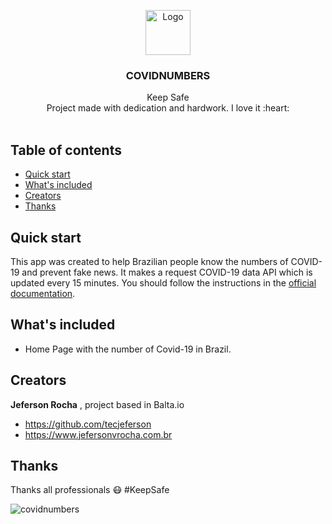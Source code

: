 <p align="center">
  <a href="https://flutter.io/">
    <img src="https://diegolaballos.com/files/images/flutter-icon.jpg" alt="Logo" width=72 height=72>
  </a>

  <h3 align="center">COVIDNUMBERS</h3>

  <p align="center">
    Keep Safe
    <br>
    Project made with dedication and hardwork. I love it :heart:
    <br>
    <br>
  
  </p>
</p>

## Table of contents

- [Quick start](#quick-start)
- [What's included](#whats-included)
- [Creators](#creators)
- [Thanks](#thanks)


## Quick start

This app was created to help Brazilian people know the numbers of COVID-19 and prevent fake news. It makes a request COVID-19 data API which is updated every 15 minutes.  You should follow the instructions in the [official documentation](https://flutter.io/docs/get-started/install).

## What's included

* Home Page with the number of Covid-19 in Brazil.



## Creators

**Jeferson Rocha** , project based in Balta.io

- <https://github.com/tecjeferson>
- <https://www.jefersonvrocha.com.br>


## Thanks

Thanks all professionals :mask: #KeepSafe

![covidnumbers](https://user-images.githubusercontent.com/27305574/80436573-d7e8ef00-88d5-11ea-97f8-7c5c5b589f9b.png)
